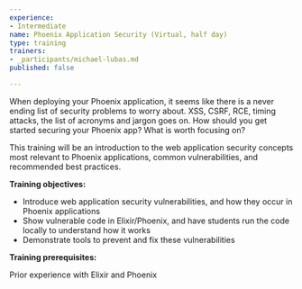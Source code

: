 ```yaml
---
experience:
- Intermediate
name: Phoenix Application Security (Virtual, half day)
type: training
trainers:
- _participants/michael-lubas.md
published: false

---
```

When deploying your Phoenix application, it seems like there is a never ending list of security problems to worry about. XSS, CSRF, RCE, timing attacks, the list of acronyms and jargon goes on. How should you get started securing your Phoenix app? What is worth focusing on?

This training will be an introduction to the web application security concepts most relevant to Phoenix applications, common vulnerabilities, and recommended best practices.

**Training objectives:**

* Introduce web application security vulnerabilities, and how they occur in Phoenix applications
* Show vulnerable code in Elixir/Phoenix, and have students run the code locally to understand how it works
* Demonstrate tools to prevent and fix these vulnerabilities

**Training prerequisites:**

Prior experience with Elixir and Phoenix
